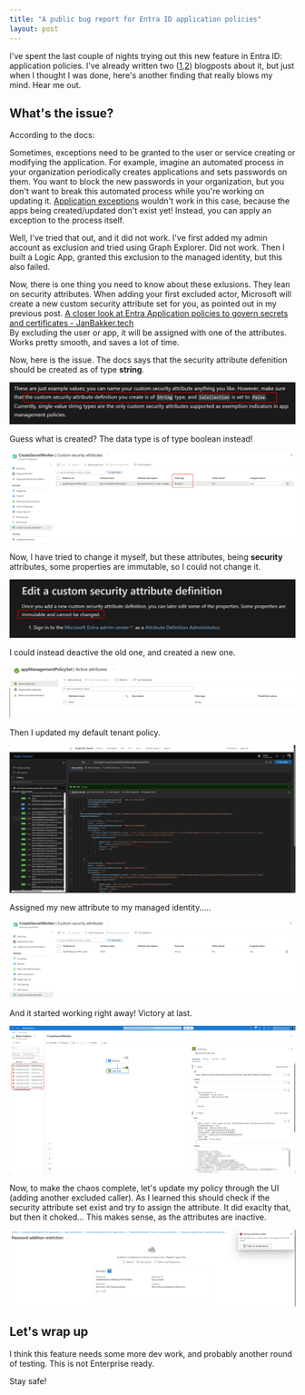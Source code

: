 ```yaml
---
title: "A public bug report for Entra ID application policies"
layout: post
---
```


I've spent the last couple of nights trying out this new feature in Entra ID: application policies. I've already written two ([1](https://janbakker.tech/no-your-nhis-cant-use-passwords-either/),[2](https://janbakker.tech/a-closer-look-at-entra-application-policies-to-govern-secrets-and-certificates/)) blogposts about it, but just when I thought I was done, here's another finding that really blows my mind. Hear me out.

## What's the issue?

According to the docs:  
  
Sometimes, exceptions need to be granted to the user or service creating or modifying the application. For example, imagine an automated process in your organization periodically creates applications and sets passwords on them. You want to block the new passwords in your organization, but you don't want to break this automated process while you're working on updating it. [Application exceptions](https://learn.microsoft.com/en-us/entra/identity/enterprise-apps/configure-app-management-policies) wouldn't work in this case, because the apps being created/updated don't exist yet! Instead, you can apply an exception to the process itself.

Well, I've tried that out, and it did not work. I've first added my admin account as exclusion and tried using Graph Explorer. Did not work. Then I built a Logic App, granted this exclusion to the managed identity, but this also failed.

Now, there is one thing you need to know about these exlusions. They lean on security attributes. When adding your first excluded actor, Microsoft will create a new custom security attribute set for you, as pointed out in my previous post. [A closer look at Entra Application policies to govern secrets and certificates - JanBakker.tech](https://janbakker.tech/a-closer-look-at-entra-application-policies-to-govern-secrets-and-certificates/)  
By excluding the user or app, it will be assigned with one of the attributes. Works pretty smooth, and saves a lot of time.

Now, here is the issue. The docs says that the security attribute defenition should be created as of type **string**.

![](/images/image-53.png)

Guess what is created? The data type is of type boolean instead!

![](/images/image-54-scaled.png)

Now, I have tried to change it myself, but these attributes, being **security** attributes, some properties are immutable, so I could not change it.

![](/images/image-61.png)

I could instead deactive the old one, and created a new one.

![](/images/image-57-scaled.png)

  
Then I updated my default tenant policy.

![](/images/image-58-scaled.png)

Assigned my new attribute to my managed identity.....

![](/images/image-59-scaled.png)

And it started working right away! Victory at last.

![](/images/image-56-scaled.png)

Now, to make the chaos complete, let's update my policy through the UI (adding another excluded caller). As I learned this should check if the security attribute set exist and try to assign the attribute. It did exaclty that, but then it choked... This makes sense, as the attributes are inactive.

![](/images/image-60-scaled.png)

## Let's wrap up

I think this feature needs some more dev work, and probably another round of testing. This is not Enterprise ready.

Stay safe!
